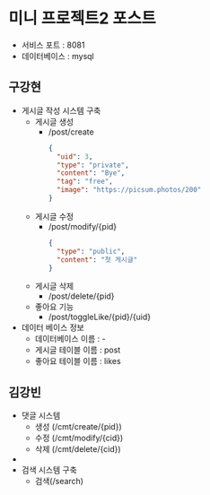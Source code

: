 # 미니 프로젝트2 포스트
- 서비스 포트 : 8081
- 데이터베이스 : mysql

## 구강현
- 게시글 작성 시스템 구축
  - 게시글 생성
    - /post/create
      ``` JSON
      {
        "uid": 3,
        "type": "private",
        "content": "Bye",
        "tag": "free",
        "image": "https://picsum.photos/200"
      }
      ```
  - 게시글 수정
    - /post/modify/{pid}
      ``` JSON
      {
        "type": "public",
        "content": "첫 게시글"
      }
      ```  
  - 게시글 삭제
    - /post/delete/{pid}
  - 좋아요 기능
    - /post/toggleLike/{pid}/{uid}
- 데이터 베이스 정보
  - 데이터베이스 이름 : -
  - 게시글 테이블 이름 : post
  - 좋아요 테이블 이름 : likes

## 김강빈
- 댓글 시스템
  - 생성 (/cmt/create/{pid})
  - 수정 (/cmt/modify/{cid})
  - 삭제 (/cmt/delete/{cid})
- 
- 검색 시스템 구축
  - 검색(/search)
